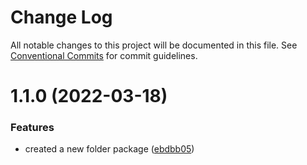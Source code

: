 # Change Log

All notable changes to this project will be documented in this file.
See [Conventional Commits](https://conventionalcommits.org) for commit guidelines.

# 1.1.0 (2022-03-18)


### Features

* created a new folder package ([ebdbb05](https://github.com/mandyHellz/poc-monorepo/commit/ebdbb05bff6352c55f8d24218e03a7a1cecba07e))

